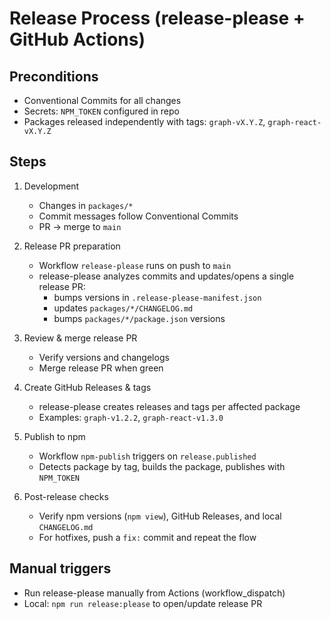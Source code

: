 # Release Process (release-please + GitHub Actions)

## Preconditions
- Conventional Commits for all changes
- Secrets: `NPM_TOKEN` configured in repo
- Packages released independently with tags: `graph-vX.Y.Z`, `graph-react-vX.Y.Z`

## Steps
1. Development
   - Changes in `packages/*`
   - Commit messages follow Conventional Commits
   - PR -> merge to `main`

2. Release PR preparation
   - Workflow `release-please` runs on push to `main`
   - release-please analyzes commits and updates/opens a single release PR:
     - bumps versions in `.release-please-manifest.json`
     - updates `packages/*/CHANGELOG.md`
     - bumps `packages/*/package.json` versions

3. Review & merge release PR
   - Verify versions and changelogs
   - Merge release PR when green

4. Create GitHub Releases & tags
   - release-please creates releases and tags per affected package
   - Examples: `graph-v1.2.2`, `graph-react-v1.3.0`

5. Publish to npm
   - Workflow `npm-publish` triggers on `release.published`
   - Detects package by tag, builds the package, publishes with `NPM_TOKEN`

6. Post-release checks
   - Verify npm versions (`npm view`), GitHub Releases, and local `CHANGELOG.md`
   - For hotfixes, push a `fix:` commit and repeat the flow

## Manual triggers
- Run release-please manually from Actions (workflow_dispatch)
- Local: `npm run release:please` to open/update release PR
